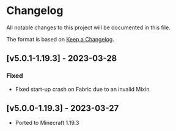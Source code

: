 # Changelog
All notable changes to this project will be documented in this file.

The format is based on [Keep a Changelog].

## [v5.0.1-1.19.3] - 2023-03-28
### Fixed
- Fixed start-up crash on Fabric due to an invalid Mixin

## [v5.0.0-1.19.3] - 2023-03-27
- Ported to Minecraft 1.19.3

[Keep a Changelog]: https://keepachangelog.com/en/1.0.0/
